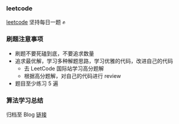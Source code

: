### leetcode
[leetcode](https://leetcode-cn.com/u/liu-hu) 坚持每日一题 ✊

### 刷题注意事项
* 刷题不要死磕到底，不要追求数量
* 追求最优解，学习多种解题思路，学习优雅的代码，改进自己的代码
  * 去 LeetCode 国际站学习高分题解
  * 根据高分题解，对自己的代码进行 review
* 题目至少练习 5 遍

### 算法学习总结
归档至 Blog [链接](https://www.liuhu.me/categories/%E7%AE%97%E6%B3%95/index.html) 
